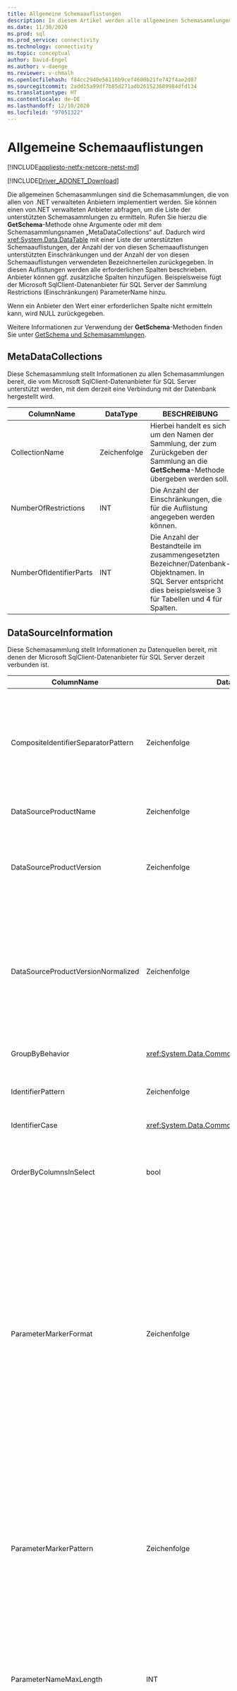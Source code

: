 ```yaml
---
title: Allgemeine Schemaauflistungen
description: In diesem Artikel werden alle allgemeinen Schemasammlungen beschrieben, die von allen von .NET verwalteten Anbietern unterstützt werden.
ms.date: 11/30/2020
ms.prod: sql
ms.prod_service: connectivity
ms.technology: connectivity
ms.topic: conceptual
author: David-Engel
ms.author: v-daenge
ms.reviewer: v-chmalh
ms.openlocfilehash: f84cc2940e56116b9cef4600b21fe742f4ae2d07
ms.sourcegitcommit: 2add15a99df7b85d271adb261523689984dfd134
ms.translationtype: HT
ms.contentlocale: de-DE
ms.lasthandoff: 12/10/2020
ms.locfileid: "97051322"
---
```

# <a name="common-schema-collections"></a>Allgemeine Schemaauflistungen

[!INCLUDE[appliesto-netfx-netcore-netst-md](../../includes/appliesto-netfx-netcore-netst-md.md)]

[!INCLUDE[Driver_ADONET_Download](../../includes/driver_adonet_download.md)]

Die allgemeinen Schemasammlungen sind die Schemasammlungen, die von allen von .NET verwalteten Anbietern implementiert werden. Sie können einen von.NET verwalteten Anbieter abfragen, um die Liste der unterstützten Schemasammlungen zu ermitteln. Rufen Sie hierzu die **GetSchema**-Methode ohne Argumente oder mit dem Schemasammlungsnamen „MetaDataCollections“ auf. Dadurch wird <xref:System.Data.DataTable> mit einer Liste der unterstützten Schemaauflistungen, der Anzahl der von diesen Schemaauflistungen unterstützten Einschränkungen und der Anzahl der von diesen Schemaauflistungen verwendeten Bezeichnerteilen zurückgegeben. In diesen Auflistungen werden alle erforderlichen Spalten beschrieben. Anbieter können ggf. zusätzliche Spalten hinzufügen. Beispielsweise fügt der Microsoft SqlClient-Datenanbieter für SQL Server der Sammlung Restrictions (Einschränkungen) ParameterName hinzu.  

Wenn ein Anbieter den Wert einer erforderlichen Spalte nicht ermitteln kann, wird NULL zurückgegeben.  
  
Weitere Informationen zur Verwendung der **GetSchema**-Methoden finden Sie unter [GetSchema und Schemasammlungen](getschema-and-schema-collections.md).  

## <a name="metadatacollections"></a>MetaDataCollections  

Diese Schemasammlung stellt Informationen zu allen Schemasammlungen bereit, die vom Microsoft SqlClient-Datenanbieter für SQL Server unterstützt werden, mit dem derzeit eine Verbindung mit der Datenbank hergestellt wird.  
  
|ColumnName|DataType|BESCHREIBUNG|  
|----------------|--------------|-----------------|  
|CollectionName|Zeichenfolge|Hierbei handelt es sich um den Namen der Sammlung, der zum Zurückgeben der Sammlung an die **GetSchema**-Methode übergeben werden soll.|  
|NumberOfRestrictions|INT|Die Anzahl der Einschränkungen, die für die Auflistung angegeben werden können.|  
|NumberOfIdentifierParts|INT|Die Anzahl der Bestandteile im zusammengesetzten Bezeichner/Datenbank-Objektnamen. In SQL Server entspricht dies beispielsweise 3 für Tabellen und 4 für Spalten.|  

## <a name="datasourceinformation"></a>DataSourceInformation  

Diese Schemasammlung stellt Informationen zu Datenquellen bereit, mit denen der Microsoft SqlClient-Datenanbieter für SQL Server derzeit verbunden ist.  
  
|ColumnName|DataType|BESCHREIBUNG|  
|----------------|--------------|-----------------|  
|CompositeIdentifierSeparatorPattern|Zeichenfolge|Der reguläre Ausdruck, der den Trennzeichen zum Trennen der Bestandteile in einem zusammengesetzten Bezeichner entspricht. Beispiel: „\\“. (für SQL Server).<br /><br /> Ein zusammengesetzter Bezeichner wird in der Regel für einen Datenbankobjektnamen verwendet, z. B. „pubs.dbo.authors“ oder „pubs\@dbo.authors“.<br /><br /> Verwenden Sie für SQL Server den regulären Ausdruck „\\.“. |  
|DataSourceProductName|Zeichenfolge|Hierbei handelt es sich um den Namen des Produkts, auf das der Anbieter zugreift, z. B. „SQLServer“.|  
|DataSourceProductVersion|Zeichenfolge|Gibt die Version des Produkts, auf das durch den Anbieter zugegriffen wird, im systemeigenen Format der Datenquellen an, nicht im Microsoft-Format.<br /><br /> In einigen Fällen sind die Werte von "DataSourceProductVersion" und "DataSourceProductVersionNormalized" identisch. |  
|DataSourceProductVersionNormalized|Zeichenfolge|Eine normalisierte Version der Datenquelle, damit sie mithilfe von `String.Compare()` verglichen werden kann. Das Format ist für alle Versionen des Anbieters konsistent, um zu verhindern, dass Version 10 zwischen Version 1 und Version 2 einsortiert wird.<br /><br /> SQL Server verwendet z. B. das Microsoft-Standardformat „nn.nn.nnnn“.<br /><br /> In einigen Fällen sind die Werte von DataSourceProductVersion und DataSourceProductVersionNormalized identisch. |  
|GroupByBehavior|<xref:System.Data.Common.GroupByBehavior>|Gibt die Beziehung zwischen den Spalten in einer GROUP BY-Klausel und den nicht zusammengesetzten Spalten in der Auswahlliste an.|  
|IdentifierPattern|Zeichenfolge|Ein regulärer Ausdruck, der einem Bezeichner entspricht und über einen Wert verfügt, der den Bezeichner darstellt. Beispiel: "[A-Za-z0-9_#$]".|  
|IdentifierCase|<xref:System.Data.Common.IdentifierCase>|Gibt an, ob die Groß- und Kleinschreibung bei nicht in Anführungszeichen stehenden Bezeichnern berücksichtigt werden soll.|  
|OrderByColumnsInSelect|bool|Gibt an, ob Spalten in einer ORDER BY-Klausel in der Auswahlliste vorhanden sein müssen. Der Wert "true" gibt an, dass die Spalten in der Auswahlliste vorhanden sein müssen. Der Wert "false" gibt an, dass sie nicht in der Auswahlliste vorhanden sein müssen.|  
|ParameterMarkerFormat|Zeichenfolge|Eine Formatzeichenfolge, die die Formatierung des Parameters darstellt.<br /><br /> Wenn benannte Parameter von der Datenquelle unterstützt werden, muss sich der erste Platzhalter in dieser Zeichenfolge an der Stelle befinden, an der der Parametername formatiert wird.<br /><br /> Wenn die Datenquelle beispielsweise erwartet, dass Parameter benannt sind und das Präfix „:“ aufweisen, wäre dies: „:{0}“. Bei der Formatierung dieses Beispiels mit dem Parameternamen "p1" lautet die resultierende Zeichenfolge also ":p1".<br /><br /> Wenn die Datenquelle erwartet, dass Parameter das Präfix „\@“ aufweisen, dieses jedoch bereits in den Namen enthalten ist, wäre die Zeichenfolge „{0}“. Das Ergebnis der Formatierung eines Parameters mit dem Namen „\@p1“ wäre dann einfach „\@p1“.<br /><br /> Für Datenquellen, die keine benannten Parameter und stattdessen die Verwendung des Zeichens „?“ erwarten, kann für die Formatzeichenfolge einfach „?“ angegeben werden. Dadurch wird der Parametername ignoriert. |  
|ParameterMarkerPattern|Zeichenfolge|Ein regulärer Ausdruck, der einer Parametermarkierung entspricht. Er verfügt (sofern vorhanden) über einen Wert, der dem Parameternamen entspricht.<br /><br /> Wenn beispielsweise benannte Parameter mit einem vorangestellten „\@“-Zeichen unterstützt werden, das in den Parameternamen eingeschlossen wird, lautet die Zeichenfolge „(\@[A-Za-z0-9_$#]*)“.<br /><br /> Wenn benannte Parameter jedoch mit einem vorangestellten „:“-Zeichen unterstützt werden, das nicht Teil des Parameternamens ist, lautet die Zeichenfolge „:([A-Za-z0-9_$#]\*)“.<br /><br /> Wenn die Datenquelle keine benannten Parameter unterstützt, lautet die Zeichenfolge natürlich einfach „?“.|  
|ParameterNameMaxLength|INT|Die maximale Länge eines Parameternamens in Zeichen. In Visual Studio werden im Falle der Unterstützung von Parameternamen 30 Zeichen als Mindestwert für die maximale Länge erwartet.<br /><br /> Wenn benannte Parameter von der Datenquelle nicht unterstützt werden, gibt diese Eigenschaft Null (0) zurück.|  
|ParameterNamePattern|Zeichenfolge|Ein regulärer Ausdruck, der den gültigen Parameternamen entspricht. Je nach Datenquelle sind die Regeln bezüglich der für Parameternamen zulässigen Zeichen verschieden.<br /><br /> In Visual Studio wird im Falle der Unterstützung von Parameternamen erwartet, dass die Zeichen "\p{Lu}\p{Ll}\p{Lt}\p{Lm}\p{Lo}\p{Nl}\p{Nd}" die in jedem Fall unterstützte Gruppe von für Parameternamen gültigen Zeichen darstellen.|  
|QuotedIdentifierPattern|Zeichenfolge|Ein regulärer Ausdruck, der einem Bezeichner in Anführungszeichen entspricht und über einen Wert verfügt, der den Bezeichner ohne Anführungszeichen darstellt. Wenn in der Datenquelle beispielsweise doppelte Anführungszeichen zum Identifizieren von Bezeichnern in Anführungszeichen verwendet wurden, lautet die Zeichenfolge: „(([^\\"]&#124;\\"\\")*)“.|  
|QuotedIdentifierCase|<xref:System.Data.Common.IdentifierCase>|Gibt an, ob die Groß- und Kleinschreibung bei Bezeichnern in Anführungszeichen berücksichtigt werden muss.|  
|StatementSeparatorPattern|Zeichenfolge|Ein regulärer Ausdruck, der dem Trennzeichen für Anweisungen entspricht.|  
|StringLiteralPattern|Zeichenfolge|Ein regulärer Ausdruck, der einem Zeichenfolgenliteral entspricht und über einen Wert verfügt, der das Literal darstellt. Wenn in der Datenquelle beispielsweise einfache Anführungszeichen zum Identifizieren von Zeichenfolgen verwendet wurden, lautet die Zeichenfolge: „('([^']&#124;'')*')“.|  
|SupportedJoinOperators|<xref:System.Data.Common.SupportedJoinOperators>|Gibt an, welche SQL-Joinanweisungen von der Datenquelle unterstützt werden.|  

## <a name="datatypes"></a>DataTypes  

Diese Schemasammlung stellt Informationen zu den von der Datenbank, mit der der Microsoft SqlClient-Datenanbieter für SQL Server derzeit verbunden ist, unterstützten Datentypen bereit.  

|ColumnName|DataType|BESCHREIBUNG|  
|----------------|--------------|-----------------|  
|TypName|Zeichenfolge|Der anbieterspezifische Datentypname.|  
|ProviderDbType|INT|Hierbei handelt es sich um den anbieterspezifischen Typwert, der beim Angeben des Typs eines Parameters verwendet werden sollte, z. B. SqlDbType.Money.|  
|ColumnSize|long|Die Länge einer nicht numerischen Spalte oder eines nicht numerischen Parameters bezieht sich entweder auf die maximale oder auf die für diesen Typ vom Anbieter definierte Länge.<br /><br /> Bei Zeichendaten ist dies die maximale oder definierte Länge in Einheiten, entsprechend der Definition in der Datenquelle. <br /><br /> Bei Datum/Uhrzeit-Datentypen ist dies die Länge der Zeichenfolgendarstellung (dabei wird von der maximal zulässigen Genauigkeit der Sekundenbruchteil-Komponente ausgegangen).<br /><br /> Wenn der Datentyp numerisch ist, ist dies die obere Grenze der maximalen Genauigkeit des Datentyps.|  
|CreateFormat|Zeichenfolge|Formatzeichenfolge, die darstellt, wie diese Spalte einer Datendefinitionsanweisung (z. B. CREATE TABLE) hinzugefügt wird. Jedes Element im CreateParameter-Array muss durch eine "Parametermarkierung" in der Formatzeichenfolge dargestellt werden.<br /><br /> Für den SQL-Datentyp DECIMAL ist eine Angabe zur Genauigkeit und zur Dezimalstellenanzahl erforderlich. In diesem Fall lautet die Formatzeichenfolge „DECIMAL({0},{1})“.|  
|CreateParameters|Zeichenfolge|Die Erstellungsparameter, die beim Erstellen einer Spalte dieses Datentyps angegeben werden müssen. Die Erstellungsparameter sind in der Zeichenfolge durch ein Komma getrennt in der Reihenfolge aufgelistet, in der sie bereitgestellt werden sollen.<br /><br /> Für den SQL-Datentyp DECIMAL ist eine Angabe zur Genauigkeit und zur Dezimalstellenanzahl erforderlich. In diesem Fall müssen die Erstellungsparameter die Zeichenfolge "Genauigkeit, Dezimalstellenanzahl" enthalten.<br /><br /> In einem Textbefehl zum Erstellen einer DECIMAL-Spalte mit einer Genauigkeit von 10 und einer Dezimalstellenanzahl von 2 lautet der Wert der CreateFormat-Spalte möglicherweise „DECIMAL({0},{1})“ und die vollständige Typspezifikation wäre dann „DECIMAL(10,2)“.|  
|DataType|Zeichenfolge|Hierbei handelt es sich um den Namen des .NET-Typs des Datentyps.|  
|IsAutoincrementable|bool|true – Die Werte dieses Datentyps können automatisch erhöht werden.<br /><br /> false – Die Werte dieses Datentyps können nicht automatisch erhöht werden.<br /><br /> Beachten Sie, dass auf diese Weise lediglich angegeben wird, ob eine Spalte dieses Datentyps automatisch erhöht werden kann, und nicht, dass alle Spalten dieses Typs automatisch erhöht werden.|  
|IsBestMatch|bool|true: Der Datentyp weist die höchste Übereinstimmung unter allen Datentypen im Datenspeicher auf und ist der .NET-Datentyp, der durch den Wert in der DataType-Spalte angegeben wird.<br /><br /> false – Der Datentyp stellt nicht die höchste Übereinstimmung dar.<br /><br /> Für jede Gruppe von Zeilen, in der der Wert der DataType-Spalte derselbe ist, wird die IsBestMatch-Spalte nur in einer Zeile auf "true" festgelegt.|  
|IsCaseSensitive|bool|true – Bei dem Datentyp handelt es sich um einen Zeichentyp, und die Groß- und Kleinschreibung muss berücksichtigt werden.<br /><br /> true – Bei dem Datentyp handelt es sich nicht um einen Zeichentyp, und die Groß- und Kleinschreibung muss nicht berücksichtigt werden.|  
|IsFixedLength|bool|true – Die von der DLL (Data Definition Language) erstellten Spalten dieses Datentyps weisen eine feste Länge auf.<br /><br /> false – Die von der DLL (Data Definition Language) erstellten Spalten dieses Datentyps weisen eine variable Länge auf.<br /><br /> DBNull.Value – Es ist nicht bekannt, ob dieses Feld vom Anbieter einer Spalte mit fester oder variabler Länge zugeordnet wird.|  
|IsFixedPrecisionScale|bool|true – Der Datentyp verfügt über eine feste Genauigkeit und Dezimalstellenanzahl.<br /><br /> false – Der Datentyp verfügt nicht über eine feste Genauigkeit und Dezimalstellenanzahl.|  
|IsLong|bool|true – Der Datentyp enthält sehr lange Daten. Die Definition hierfür ist anbieterspezifisch.<br /><br /> false – Der Datentyp enthält keine sehr langen Daten.|  
|IsNullable|bool|true – Der Datentyp lässt NULL-Werte zu.<br /><br /> false – Der Datentyp lässt keine NULL-Werte zu.<br /><br /> DBNull.Value – Es ist nicht bekannt, ob der Datentyp NULL-Werte zulässt.|  
|IsSearchable|bool|true – Der Datentyp kann in WHERE-Klauseln mit beliebigen Operatoren außer dem LIKE-Prädikat verwendet werden.<br /><br /> FALSE – Der Datentyp kann nicht in WHERE-Klauseln mit beliebigen Operatoren außer dem LIKE-Prädikat verwendet werden.|  
|IsSearchableWithLike|bool|TRUE – Der Datentyp kann mit dem LIKE-Prädikat verwendet werden.<br /><br /> FALSE – Der Datentyp kann nicht mit dem LIKE-Prädikat verwendet werden.|  
|IsUnsigned|bool|true – Der Datentyp hat kein Vorzeichen.<br /><br /> false – Der Datentyp hat ein Vorzeichen.<br /><br /> DBNull.Value – Nicht zutreffend für den Datentyp.|  
|MaximumScale|short|Wenn es sich beim Typindikator um einen numerischen Typ handelt, ist dies die maximal zulässige Anzahl von Ziffern rechts vom Dezimaltrennzeichen. Andernfalls ist dies DBNull.Value.|  
|MinimumScale|short|Wenn es sich beim Typindikator um einen numerischen Typ handelt, ist dies die minimal zulässige Anzahl von Ziffern rechts vom Dezimaltrennzeichen. Andernfalls ist dies DBNull.Value.|  
|IsConcurrencyType|bool|true – Der Datentyp wird immer dann von der Datenbank aktualisiert, wenn die Zeile geändert wird und sich der Wert der Spalte von allen vorherigen Werten unterscheidet.<br /><br /> false – Der Datentyp wird von der Datenbank nicht bei jeder Änderung der Zeile aktualisiert.<br /><br /> DBNull.Value – Die Datenbank unterstützt diese Art von Datentyp nicht.|  
|IsLiteralSupported|bool|true – Der Datentyp kann als Literal ausgedrückt werden.<br /><br /> true – Der Datentyp kann nicht als Literal ausgedrückt werden.|  
|LiteralPrefix|Zeichenfolge|Das auf ein angegebenes Literal angewendete Präfix.|  
|LiteralSuffix|Zeichenfolge|Das auf ein angegebenes Literal angewendete Suffix.|  

## <a name="restrictions"></a>Beschränkungen 

Diese Schemasammlung stellt Informationen zu den Einschränkungen bereit, die vom Microsoft SqlClient-Datenanbieter für SQL Server unterstützt werden, mit dem derzeit eine Verbindung mit der Datenbank hergestellt wird.  
  
|ColumnName|DataType|BESCHREIBUNG|  
|----------------|--------------|-----------------|  
|CollectionName|Zeichenfolge|Der Name der Auflistung, auf die diese Einschränkungen angewendet werden.|  
|RestrictionName|Zeichenfolge|Der Name der Einschränkung in der Auflistung.|  
|RestrictionDefault|Zeichenfolge|Ignoriert.|  
|RestrictionNumber|INT|Die tatsächliche Position in den Auflistungseinschränkungen, an der sich diese bestimmte Einschränkung befindet.|  

## <a name="reservedwords"></a>ReservedWords  

Diese Schemasammlung stellt Informationen zu den für die Datenbank, mit der der Microsoft SqlClient-Datenanbieter für SQL Server derzeit verbunden ist, reservierten Wörtern bereit.  
  
|ColumnName|DataType|BESCHREIBUNG|  
|----------------|--------------|-----------------|  
|ReservedWord|Zeichenfolge|Hierbei handelt es sich um ein anbieterspezifisches reserviertes Wort.|  

## <a name="see-also"></a>Weitere Informationen:

- [Abrufen von Datenbankschema-Informationen](retrieving-database-schema-information.md)
- [GetSchema und Schemasammlungen](getschema-and-schema-collections.md)
- [Microsoft ADO.NET für SQL Server](microsoft-ado-net-sql-server.md)
